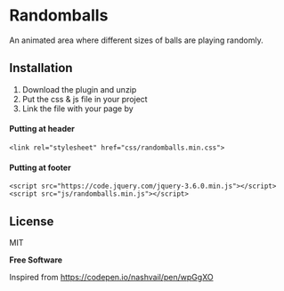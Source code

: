 # Randomballs
An animated area where different sizes of balls are playing randomly.

## Installation

1. Download the plugin and unzip
2. Put the css & js file in your project
3. Link the file with your page by

#### Putting at header

```
<link rel="stylesheet" href="css/randomballs.min.css">
```
#### Putting at footer
```
<script src="https://code.jquery.com/jquery-3.6.0.min.js"></script>
<script src="js/randomballs.min.js"></script>
```

## License

MIT

**Free Software**

Inspired from https://codepen.io/nashvail/pen/wpGgXO
